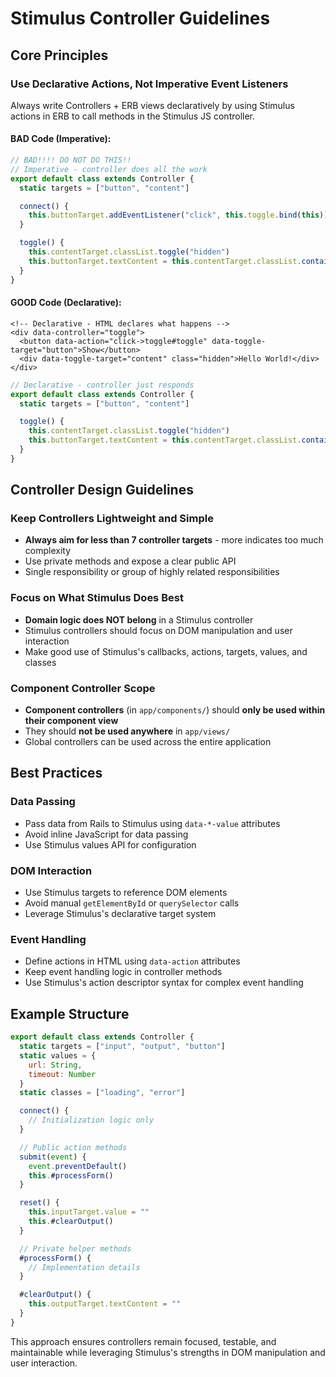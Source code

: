 # Stimulus Controller Guidelines

## Core Principles

### Use Declarative Actions, Not Imperative Event Listeners
Always write Controllers + ERB views declaratively by using Stimulus actions in ERB to call methods in the Stimulus JS controller.

#### BAD Code (Imperative):
```javascript
// BAD!!!! DO NOT DO THIS!!
// Imperative - controller does all the work
export default class extends Controller {
  static targets = ["button", "content"]

  connect() {
    this.buttonTarget.addEventListener("click", this.toggle.bind(this))
  }

  toggle() {
    this.contentTarget.classList.toggle("hidden")
    this.buttonTarget.textContent = this.contentTarget.classList.contains("hidden") ? "Show" : "Hide"
  }
}
```

#### GOOD Code (Declarative):
```erb
<!-- Declarative - HTML declares what happens -->
<div data-controller="toggle">
  <button data-action="click->toggle#toggle" data-toggle-target="button">Show</button>
  <div data-toggle-target="content" class="hidden">Hello World!</div>
</div>
```

```javascript
// Declarative - controller just responds
export default class extends Controller {
  static targets = ["button", "content"]

  toggle() {
    this.contentTarget.classList.toggle("hidden")
    this.buttonTarget.textContent = this.contentTarget.classList.contains("hidden") ? "Show" : "Hide"
  }
}
```

## Controller Design Guidelines

### Keep Controllers Lightweight and Simple
- **Always aim for less than 7 controller targets** - more indicates too much complexity
- Use private methods and expose a clear public API
- Single responsibility or group of highly related responsibilities

### Focus on What Stimulus Does Best
- **Domain logic does NOT belong** in a Stimulus controller
- Stimulus controllers should focus on DOM manipulation and user interaction
- Make good use of Stimulus's callbacks, actions, targets, values, and classes

### Component Controller Scope
- **Component controllers** (in `app/components/`) should **only be used within their component view**
- They should **not be used anywhere** in `app/views/`
- Global controllers can be used across the entire application

## Best Practices

### Data Passing
- Pass data from Rails to Stimulus using `data-*-value` attributes
- Avoid inline JavaScript for data passing
- Use Stimulus values API for configuration

### DOM Interaction
- Use Stimulus targets to reference DOM elements
- Avoid manual `getElementById` or `querySelector` calls
- Leverage Stimulus's declarative target system

### Event Handling
- Define actions in HTML using `data-action` attributes
- Keep event handling logic in controller methods
- Use Stimulus's action descriptor syntax for complex event handling

## Example Structure

```javascript
export default class extends Controller {
  static targets = ["input", "output", "button"]
  static values = { 
    url: String,
    timeout: Number 
  }
  static classes = ["loading", "error"]

  connect() {
    // Initialization logic only
  }

  // Public action methods
  submit(event) {
    event.preventDefault()
    this.#processForm()
  }

  reset() {
    this.inputTarget.value = ""
    this.#clearOutput()
  }

  // Private helper methods
  #processForm() {
    // Implementation details
  }

  #clearOutput() {
    this.outputTarget.textContent = ""
  }
}
```

This approach ensures controllers remain focused, testable, and maintainable while leveraging Stimulus's strengths in DOM manipulation and user interaction.
